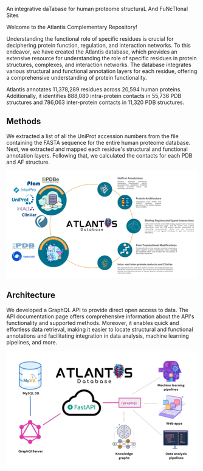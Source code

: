 An integrative daTabase for human proteome structuraL And FuNcTIonal Sites

Welcome to the Atlantis Complementary Repository!

Understanding the functional role of specific residues is crucial for deciphering protein function, regulation, and interaction networks. To this endeavor, we have created the Atlantis database, which provides an extensive resource for understanding the role of specific residues in protein structures, complexes, and interaction networks. The database integrates various structural and functional annotation layers for each residue, offering a comprehensive understanding of protein functionality.

Atlantis annotates 11,378,289 residues across 20,594 human proteins. Additionally, it identifies 888,080 intra-protein contacts in 55,736 PDB structures and 786,063 inter-protein contacts in 11,320 PDB structures.

 
## Methods

We extracted a list of all the UniProt accession numbers from the file containing the FASTA sequence for the entire human proteome database. Next, we extracted and mapped each residue's structural and functional annotation layers. Following that, we calculated the contacts for each PDB and AF structure.

![](/workflow.png)

## Architecture 

We developed a GraphQL API to provide direct open access to data. The API documentation page offers comprehensive information about the API's functionality and supported methods. Moreover, it enables quick and effortless data retrieval, making it easier to locate structural and functional annotations and facilitating integration in data analysis, machine learning pipelines, and more. 

![](/graphql.png)

